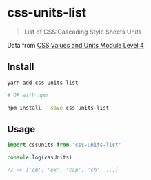 # css-units-list

> List of CSS:Cascading Style Sheets Units

Data from [CSS Values and Units Module Level 4](https://www.w3.org/TR/css-values-4/)

## Install

```bash
yarn add css-units-list

# OR with npm

npm install --save css-units-list
```

## Usage

```js
import cssUnits from 'css-units-list'

console.log(cssUnits)

// => ['em', 'ex', 'cap', 'ch', ...]
```
